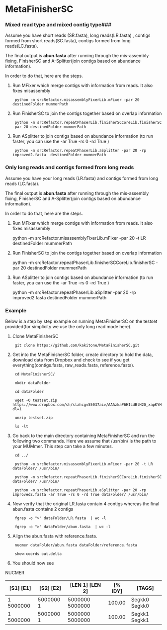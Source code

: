 # MetaFinisherSC
### Mixed read type and mixed contig type###

Assume you have short reads (SR.fasta), long reads(LR.fasta) , contigs formed from short reads(SC.fasta), contigs formed from long reads(LC.fasta). 

The final output is **abun.fasta** after running through the mis-assembly fixing, FinisherSC and A-Splitter(join contigs based on abundance information). 

In order to do that, here are the steps. 

1. Run MFixer which merge contigs with information from reads. It also fixes misassembly

        python -m srcRefactor.misassemblyFixerLib.mFixer -par 20 destinedFolder mummerPath 

2. Run FinisherSC to join the contigs together based on overlap information

        python -m srcRefactor.repeatPhaserLib.finisherSCCoreLib.finisherSC -par 20 destinedFolder mummerPath
            
3. Run ASplitter to join contigs based on abundance information (to run faster, you can use the -ar True -rs 0 -rd True )

        python -m srcRefactor.repeatPhaserLib.aSplitter -par 20 -rp improved2.fasta  destinedFolder mummerPath



### Only long reads and contigs formed from long reads ###

Assume you have your long reads (LR.fasta) and contigs formed from long reads (LC.fasta). 

The final output is **abun.fasta** after running through the mis-assembly fixing, FinisherSC and A-Splitter(join contigs based on abundance information). 

In order to do that, here are the steps. 

1. Run MFixer which merge contigs with information from reads. It also fixes misassembly

	python -m srcRefactor.misassemblyFixerLib.mFixer -par 20 -t LR destinedFolder mummerPath 


2. Run FinisherSC to join the contigs together based on overlap information

	python -m srcRefactor.repeatPhaserLib.finisherSCCoreLib.finisherSC -par 20 destinedFolder mummerPath


3. Run ASplitter to join contigs based on abundance information (to run faster, you can use the -ar True -rs 0 -rd True )

	python -m srcRefactor.repeatPhaserLib.aSplitter -par 20 -rp improved2.fasta destinedFolder mummerPath



### Example ###
Below is a step by step example on running MetaFinisherSC on the testset provided(for simplicity we use the only long read mode here). 

1. Clone MetaFinisherSC
        
        git clone https://github.com/kakitone/MetaFinisherSC.git
        
2. Get into the MetaFinisherSC folder, create directory to hold the data, download data from Dropbox and check to see if you get everything(contigs.fasta, raw_reads.fasta, reference.fasta). 
        
        cd MetaFinisherSC/        

        mkdir dataFolder
        
        cd dataFolder
        
        wget -O testset.zip  https://www.dropbox.com/sh/slahcgv55037aiv/AAAzkaP6HILdBlH2G_xapKYHa?dl=1
        
        unzip testset.zip
        
        ls -lt

3. Go back to the main directory containing MetaFinisherSC and run the following two commands. Here we assume that /usr/bin/ is the path to your MUMmer. This step can take a few minutes. 
        
        cd ../

        python -m srcRefactor.misassemblyFixerLib.mFixer -par 20 -t LR dataFolder/ /usr/bin/
        
        python -m srcRefactor.repeatPhaserLib.finisherSCCoreLib.finisherSC dataFolder/ /usr/bin/
        
        python -m srcRefactor.repeatPhaserLib.aSplitter -par 20 -rp improved2.fasta -ar True -rs 0 -rd True dataFolder/ /usr/bin/

4. Now verify that the original LR.fasta contain 4 contigs whereas the final abun.fasta contains 2 contigs

        fgrep -o ">" dataFolder/LR.fasta  | wc -l
        
        fgrep -o ">" dataFolder/abun.fasta  | wc -l


5. Align the abun.fasta with reference.fasta. 

        nucmer dataFolder/abun.fasta dataFolder/reference.fasta         

        show-coords out.delta

6. You should now see 

NUCMER

|[S1]     [E1]  |     [S2]     [E2]  |  [LEN 1]  [LEN 2]  |  [% IDY]  | [TAGS] |
|---------------|--------------------|--------------------|-----------|--------|
|1  5000000     | 5000000        1  |  5000000  5000000  |   100.00  | Segkk0	Segkk0|
|1  5000000  |  5000000        1  |  5000000  5000000  |   100.00  | Segkk1	Segkk1|

